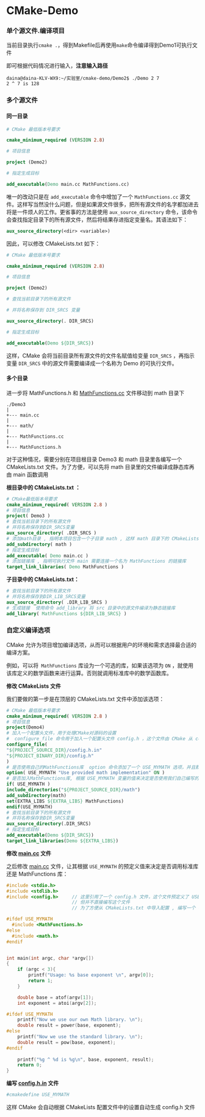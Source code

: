CMake-Demo
=====

### 单个源文件.编译项目

当前目录执行`cmake .`，得到Makefile后再使用`make`命令编译得到Demo1可执行文件

即可根据代码情况进行输入，**注意输入路径**

```
daina@daina-KLV-WX9:~/实验室/cmake-demo/Demo2$ ./Demo 2 7
2 ^ 7 is 128
```

### 多个源文件

#### 同一目录

```cmake
# CMake 最低版本号要求

cmake_minimum_required (VERSION 2.8)

# 项目信息

project (Demo2)

# 指定生成目标

add_executable(Demo main.cc MathFunctions.cc)
```

唯一的改动只是在 `add_executable` 命令中增加了一个 `MathFunctions.cc` 源文件。这样写当然没什么问题，但是如果源文件很多，把所有源文件的名字都加进去将是一件烦人的工作。更省事的方法是使用 `aux_source_directory` 命令，该命令会查找指定目录下的所有源文件，然后将结果存进指定变量名。其语法如下：

```cmake
aux_source_directory(<dir> <variable>)
```

因此，可以修改 CMakeLists.txt 如下：

 ```cmake
# CMake 最低版本号要求

cmake_minimum_required (VERSION 2.8)

# 项目信息

project (Demo2)

# 查找当前目录下的所有源文件

# 并将名称保存到 DIR_SRCS 变量

aux_source_directory(. DIR_SRCS)

# 指定生成目标

add_executable(Demo ${DIR_SRCS})
 ```

这样，CMake 会将当前目录所有源文件的文件名赋值给变量 `DIR_SRCS` ，再指示变量 `DIR_SRCS` 中的源文件需要编译成一个名称为 Demo 的可执行文件。

#### 多个目录

进一步将 MathFunctions.h 和 [MathFunctions.cc](http://mathfunctions.cc/) 文件移动到 math 目录下

```
./Demo3
|
+--- main.cc
|
+--- math/
|
+--- MathFunctions.cc
|
+--- MathFunctions.h
```

对于这种情况，需要分别在项目根目录 Demo3 和 math 目录里各编写一个 CMakeLists.txt 文件。为了方便，可以先将 math 目录里的文件编译成静态库再由 main 函数调用

**根目录中的 CMakeLists.txt ：**

```cmake
# CMake最低版本号要求
cmake_minimum_required( VERSION 2.8 )
# 项目信息
project( Demo3 )
# 查找当前目录下的所有源文件
# 并将名称保存到DIR_SRCS变量
aux_source_directory( .DIR_SRCS )
# 添加math目录 , 指明本项目包含一个子目录 math , 这样 math 目录下的 CMakeLists.txt 文件和源代码也会被处理 
add_subdirectory( math )
# 指定生成目标
add_executable( Demo main.cc )
# 添加链接库 , 指明可执行文件 main 需要连接一个名为 MathFunctions 的链接库
target_link_libraries( Demo MathFunctions )
```

**子目录中的 CMakeLists.txt：**

```cmake
# 查找当前目录下的所有源文件
# 并将名称保存到DIR_LIB_SRCS变量
aux_source_directory( .DIR_LIB_SRCS )
# 生成链接  使用命令 add_library 将 src 目录中的源文件编译为静态链接库
add_library( MathFunctions ${DIR_LIB_SRCS} )
```

### 自定义编译选项

CMake 允许为项目增加编译选项，从而可以根据用户的环境和需求选择最合适的编译方案。

例如，可以将` MathFunctions` 库设为一个可选的库，如果该选项为 `ON` ，就使用该库定义的数学函数来进行运算。否则就调用标准库中的数学函数库。

**修改 CMakeLists 文件**

我们要做的第一步是在顶层的 CMakeLists.txt 文件中添加该选项：

```cmake
# CMake 最低版本号要求
cmake_minimum_required( VERSION 2.8 )
# 项目信息
project(Demo4)
# 加入一个配置头文件，用于处理CMake对源码的设置
#  configure_file 命令用于加入一个配置头文件 config.h ，这个文件由 CMake 从 config.h.in 生成，通过这样的机制，将可以通过预定义一些参数和变量来控制代码的生成
configure_file(
"${PROJECT_SOURCE_DIR}/config.h.in"
"${PROJECT_BINARY_DIR}/config.h"
)
# 是否使用自己的MathFunctions库  option 命令添加了一个 USE_MYMATH 选项，并且默认值为 ON 
option( USE_MYMATH "Use provided math implementation" ON )
# 是否加入MathFunctions库, 根据 USE_MYMATH 变量的值来决定是否使用我们自己编写的 MathFunctions 库
if( USE_MYMATH )
include_directories("${PROJECT_SOURCE_DIR}/math")
add_subdirectory(math)
set(EXTRA_LIBS ${EXTRA_LIBS} MathFunctions)
endif(USE_MYMATH)
# 查找当前目录下的所有源文件
# 并将名称保存到DIR_SRCS变量
aux_source_directory(.DIR_SRCS)
# 指定生成目标
add_executable(Demo ${DIR_SRCS})
target_link_libraries(Demo ${EXTRA_LIBS})
```

**修改 [main.cc](http://main.cc/) 文件**

之后修改 [main.cc](http://main.cc/) 文件，让其根据 `USE_MYMATH` 的预定义值来决定是否调用标准库还是 MathFunctions 库：

```c
#include <stdio.h>
#include <stdlib.h>
#include <config.h>		// 这里引用了一个 config.h 文件，这个文件预定义了 USE_MYMATH 的值
						// 但并不直接编写这个文件
						// 为了方便从 CMakeLists.txt 中导入配置 , 编写一个 config.h.in 文件

#ifdef USE_MYMATH
  #include <MathFunctions.h>
#else
  #include <math.h>
#endif


int main(int argc, char *argv[])
{
    if (argc < 3){
        printf("Usage: %s base exponent \n", argv[0]);
        return 1;
    }

    double base = atof(argv[1]);
    int exponent = atoi(argv[2]);

#ifdef USE_MYMATH
    printf("Now we use our own Math library. \n");
    double result = power(base, exponent);
#else
    printf("Now we use the standard library. \n");
    double result = pow(base, exponent);
#endif
    
    printf("%g ^ %d is %g\n", base, exponent, result);
    return 0;
}
```

**编写 [config.h.in](http://config.h.in/) 文件**

```cmake
#cmakedefine USE_MYMATH
```

这样 CMake 会自动根据 CMakeLists 配置文件中的设置自动生成 config.h 文件
